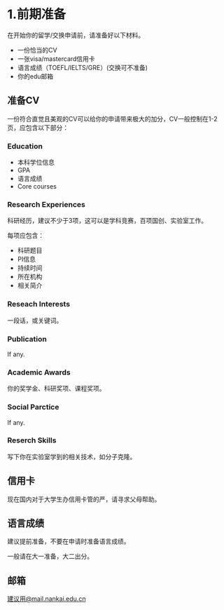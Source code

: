# 1.前期准备

在开始你的留学/交换申请前，请准备好以下材料。

+ 一份恰当的CV
+ 一张visa/mastercard信用卡
+ 语言成绩（TOEFL/IELTS/GRE）(交换可不准备)
+ 你的edu邮箱

## 准备CV

一份符合直觉且美观的CV可以给你的申请带来极大的加分，CV一般控制在1-2页，应包含以下部分：

### Education

+ 本科学位信息
+ GPA
+ 语言成绩
+ Core courses

### Research Experiences

科研经历，建议不少于3项，这可以是学科竞赛，百项国创、实验室工作。

每项应包含：

+ 科研题目
+ PI信息
+ 持续时间
+ 所在机构
+ 相关简介

### Reseach Interests

一段话，或关键词。

### Publication

If any.

### Academic Awards

你的奖学金、科研奖项、课程奖项。

### Social Parctice

If any.

### Reserch Skills

写下你在实验室学到的相关技术，如分子克隆。

## 信用卡

现在国内对于大学生办信用卡管的严，请寻求父母帮助。

## 语言成绩

建议提前准备，不要在申请时准备语言成绩。

一般请在大一准备，大二出分。

## 邮箱

建议用@mail.nankai.edu.cn
